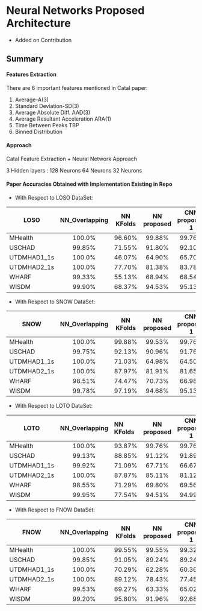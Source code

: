 # Neural Networks Proposed Architecture 
- Added on Contribution

## Summary
  
#### Features Extraction
There are 6 important features mentioned in Catal paper:
1. Average-A(3)
2. Standard Deviation-SD(3)
3. Average Absolute Diff. AAD(3)
4. Average Resultant Acceleration ARA(1)
5. Time Between Peaks TBP
6. Binned Distribution

#### Approach
Catal Feature Extraction + Neural Network Approach

3 Hidden layers :
128 Neurons
64 Neurons
32 Neurons

#### Paper Accuracies Obtained with Implementation Existing in Repo
- With Respect to LOSO DataSet:

| LOSO          | NN_Overlapping       | NN KFolds  | NN proposed |  CNN proposed  1|  CNN proporsed 2| Another Arch  |NN_proposed_1|NN_proposed_2|
| ------------- |:--------------------:|:----------:|:-----------:|:---------------:|:---------------:|:-------------:|:-----------:|:-----------:|
| MHealth       | 100.0%               |   96.60%   |	99.88%    |   99.76%        |   99.53%		  |	   99.41%     | 99.76%      |  100%       |
| USCHAD        | 99.85%               |   71.55%   |   91.80%	  |   92.10%        |   91.61%        |    91.70%     |  92.17%     |  92.60%     |
| UTDMHAD1_1s   | 100.0%               |   46.07%   |   64.90%    |   65.70%        |   64.74%        |    63.69%     |  66.18%     |  67.15%     |
| UTDMHAD2_1s   | 100.0%               |   77.70%   |   81.38%    |   83.78%        |   81.38%        |    80.05%     |  83.51%     |  84.31%     |
| WHARF         | 99.33%               |   55.13%   |   68.94%    |   68.54%        |   70.03%        |    70.97%     |  74.73%     |  73.63%     |
| WISDM         | 99.90%               |   68.37%   |   94.53%    |   95.13%        |   94.03%        |    94.52%     |  97.24%     |  97.47%     |

- With Respect to SNOW DataSet:

| SNOW          | NN_Overlapping|  NN KFolds| NN proposed |   CNN proposed 1|  CNN proporsed 2 | Another Arch  |NN_proposed_1|NN_proposed_2|
| ------------- |:-------------:|:---------:|:-----------:|:--------------: |:----------------:|:-------------:|:-----------:|:-----------:|
| MHealth       | 100.0%        |   99.88%  | 99.53%      |     99.76%      |     99.76%       |    99.05%     |   100%      |   100%      |
| USCHAD        | 99.75%        |   92.13%  | 90.96%      |     91.76%      |     92.26%       |    91.89%     |   92.72%    |   91.83%    |
| UTDMHAD1_1s   | 100.0%        |   71.03%  | 64.98%      |     64.50%      |     62.73%       |    62.81%     |  65.70%     |   66.51%    |
| UTDMHAD2_1s   | 100.0%        |   87.97%  | 81.91%      |     81.65%      |     81.65%       |    82.71%     |  85.64%     |   82.71%    |
| WHARF         | 98.51%        |   74.47%  | 70.73%      |     66.98%      |     68.23%       |    71.12%     |  74.24%     |   74.47%    |
| WISDM         | 99.78%        |   97.19%  | 94.68%      |     95.13%      |     94.69%       |    95.10%     |   95.57%    |   97.18%    |
 
- With Respect to LOTO DataSet:

| LOTO          | NN_Overlapping       | NN KFolds | NN proposed |  CNN proposed 1|  CNN proporsed 2| Another Arch  |NN_proposed_1|NN_proposed_2|
| ------------- |:--------------------:|:----------|:-----------:|:--------------:|:---------------:|:-------------:|:-----------:|:-----------:|
| MHealth       | 100.0%               |  93.87%   |  99.76%     |    99.76%      |   99.53%        |   99.41%      |  100%       | 99.76%      |  
| USCHAD        | 99.13%               |  88.85%   |  91.12%     |    91.89%      |   92.10%        |   91.86%      |  92.13%     |  91.58%     |
| UTDMHAD1_1s   | 99.92%               |  71.09%   |  67.71%     |    66.67%      |   64.02%        |   64.66%      |  68.51%     |  65.22%     |
| UTDMHAD2_1s   | 100.0%               |  87.87%   |  85.11%     |    81.12%      |   79.26%        |   82.71%      |  83.51%     | 84.84%      |
| WHARF         | 98.55%               |  71.29%   |  69.80%     |    69.56%      |   70.42%        |   73.63%      |  75.04%     | 74.73%      |
| WISDM         | 99.95%               |  77.54%   |  94.51%     |    94.99%      |   94.65%        |   94.80%      |  97.50%     | 96.05%      |

- With Respect to FNOW DataSet:

| FNOW          | NN_Overlapping       | NN KFolds | NN proposed |  CNN proposed 1|   CNN proporsed 2| Another Arch  |NN_proposed_1|NN_proposed_2|
| ------------- |:--------------------:|:---------:|:-----------:|:--------------:|:----------------:|:-------------:|:-----------:|:-----------:|
| MHealth       | 100.0%               |   99.55%  |  99.55%     |     99.32%     |   99.32%         |    97.73%     |   100%      |   100%      |
| USCHAD        | 99.85%               |   91.05%  |  89.24%     |     89.24%     |   89.66%         |    89.12%     |   89.72%    |   90.38%    |
| UTDMHAD1_1s   | 100.0%               |   70.29%  |  62.28%     |     60.36%     |   60.80%         |    61.09%     |  62.13%     |   61.83%    |
| UTDMHAD2_1s   | 100.0%               |   89.12%  |  78.43%     |     77.45%     |   79.90%         |    81.86%     |  82.84%     |   82.35%    |
| WHARF         | 99.53%               |   69.27%  |  63.33%     |     65.02%     |   62.34%         |    66.15%     |  69.82%     |   67.84%    |
| WISDM         | 99.20%               |   95.80%  |  91.96%     |     92.68%     |   91.90%         |    93.34%     |   95.45%    |   94.73%    |


